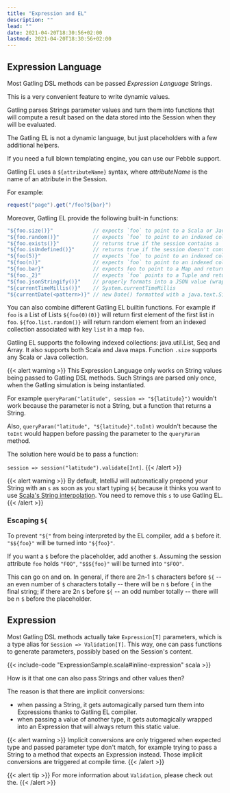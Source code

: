 ```yaml
---
title: "Expression and EL"
description: ""
lead: ""
date: 2021-04-20T18:30:56+02:00
lastmod: 2021-04-20T18:30:56+02:00
---
```


## Expression Language

Most Gatling DSL methods can be passed *Expression Language* Strings.

This is a very convenient feature to write dynamic values.

Gatling parses Strings parameter values and turn them into functions that will compute a result based on the data stored into the Session when they will be evaluated.

The Gatling EL is not a dynamic language, but just placeholders with a few additional helpers.

If you need a full blown templating engine, you can use our Pebble support.

Gatling EL uses a `${attributeName}` syntax, where *attributeName* is the name of an attribute in the Session.

For example:

```scala
request("page").get("/foo?${bar}")
```

Moreover, Gatling EL provide the following built-in functions:

```scala
"${foo.size()}"             // expects `foo` to point to a Scala or Java collection attribute and returns its size
"${foo.random()}"           // expects `foo` to point to an indexed collection and returns a random element
"${foo.exists()}"           // returns true if the session contains a `foo` attribute, false otherwise
"${foo.isUndefined()}"      // returns true if the session doesn't contains a `foo` attribute, false otherwise
"${foo(5)}"                 // expects `foo` to point to an indexed collection or a Tuple and returns the 5-th element
"${foo(n)}"                 // expects `foo` to point to an indexed collection or a Tuple and `n` to point to an Int and returns the n-th element
"${foo.bar}"                // expects foo to point to a Map and returns the value associated with key `bar`
"${foo._2}"                 // expects `foo` points to a Tuple and returns the second element (identical to idiomatic Scala Tuple syntax, 1 based index)
"${foo.jsonStringify()}"    // properly formats into a JSON value (wrap Strings with double quotes, deal with null)
"${currentTimeMillis()}"    // System.currentTimeMillis
"${currentDate(<pattern>)}" // new Date() formatted with a java.text.SimpleDateFormat pattern
```

You can also combine different Gatling EL builtin functions. For example if `foo` is a List of Lists `${foo(0)(0)}` will return first element of the first list in `foo`. `${foo.list.random()}` will return random element from an indexed collection associated with key `list` in a map `foo`.

Gatling EL supports the following indexed collections: java.util.List, Seq and Array. It also supports both Scala and Java maps. Function `.size` supports any Scala or Java collection.

{{< alert warning >}}
This Expression Language only works on String values being passed to Gatling DSL methods.
Such Strings are parsed only once, when the Gatling simulation is being instantiated.

For example `queryParam("latitude", session => "${latitude}")` wouldn't work because the parameter is not a String, but a function that returns a String.

Also, `queryParam("latitude", "${latitude}".toInt)` wouldn't because the `toInt` would happen before passing the parameter to the `queryParam` method.

The solution here would be to pass a function:

`session => session("latitude").validate[Int]`.
{{< /alert >}}

{{< alert warning >}}
By default, IntelliJ will automatically prepend your String with an `s` as soon as you start typing `${`
because it thinks you want to use [Scala's String interpolation](https://docs.scala-lang.org/overviews/core/string-interpolation.html).
You need to remove this `s` to use Gatling EL.
{{< /alert >}}

### Escaping `${`

To prevent `"${"` from being interpreted by the EL compiler, add a `$` before it. `"$${foo}"` will be turned into `"${foo}"`.

If you want a `$` before the placeholder, add another `$`.
Assuming the session attribute `foo` holds `"FOO"`, `"$$${foo}"` will be turned into `"$FOO"`.

This can go on and on. In general, if there are 2n-1 `$` characters before `${` -- an even number of `$` characters totally --
there will be n `$` before `{` in the final string;
if there are 2n `$` before `${` -- an odd number totally -- there will be n `$` before the placeholder.

## Expression

Most Gatling DSL methods actually take `Expression[T]` parameters, which is a type alias for `Session => Validation[T]`.
This way, one can pass functions to generate parameters, possibly based on the Session's content.

{{< include-code "ExpressionSample.scala#inline-expression" scala >}}

How is it that one can also pass Strings and other values then?

The reason is that there are implicit conversions:

* when passing a String, it gets automagically parsed turn them into Expressions thanks to Gatling EL compiler.
* when passing a value of another type, it gets automagically wrapped into an Expression that will always return this static value.

{{< alert warning >}}
  Implicit conversions are only triggered when expected type and passed parameter type don't match, for example trying to pass a String to a method that expects an Expression instead.
  Those implicit conversions are triggered at compile time.
{{< /alert >}}

{{< alert tip >}}
  For more information about `Validation`, please check out the.
{{< /alert >}}
